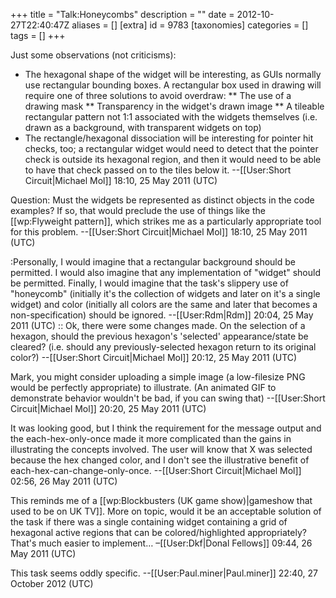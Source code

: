 +++
title = "Talk:Honeycombs"
description = ""
date = 2012-10-27T22:40:47Z
aliases = []
[extra]
id = 9783
[taxonomies]
categories = []
tags = []
+++

Just some observations (not criticisms):
* The hexagonal shape of the widget will be interesting, as GUIs normally use rectangular bounding boxes. A rectangular box used in drawing will require one of three solutions to avoid overdraw:
** The use of a drawing mask
** Transparency in the widget's drawn image
** A tileable rectangular pattern not 1:1 associated with the widgets themselves (i.e. drawn as a background, with transparent widgets on top)
* The rectangle/hexagonal dissociation will be interesting for pointer hit checks, too; a rectangular widget would need to detect that the pointer check is outside its hexagonal region, and then it would need to be able to have that check passed on to the tiles below it.
--[[User:Short Circuit|Michael Mol]] 18:10, 25 May 2011 (UTC)

Question: Must the widgets be represented as distinct objects in the code examples? If so, that would preclude the use of things like the [[wp:Flyweight pattern]], which strikes me as a particularly appropriate tool for this problem. --[[User:Short Circuit|Michael Mol]] 18:10, 25 May 2011 (UTC)

:Personally, I would imagine that a rectangular background should be permitted.  I would also imagine that any implementation of "widget" should be permitted.  Finally, I would imagine that the task's slippery use of "honeycomb" (initially it's the collection of widgets and later on it's a single widget) and color (initially all colors are the same and later that becomes a non-specification) should be ignored.  --[[User:Rdm|Rdm]] 20:04, 25 May 2011 (UTC)
:: Ok, there were some changes made. On the selection of a hexagon, should the previous hexagon's 'selected' appearance/state be cleared? (i.e. should any previously-selected hexagon return to its original color?) --[[User:Short Circuit|Michael Mol]] 20:12, 25 May 2011 (UTC)

Mark, you might consider uploading a simple image (a low-filesize PNG would be perfectly appropriate) to illustrate. (An animated GIF to demonstrate behavior wouldn't be bad, if you can swing that) --[[User:Short Circuit|Michael Mol]] 20:20, 25 May 2011 (UTC)

It was looking good, but I think the requirement for the message output and the each-hex-only-once made it more complicated than the gains in illustrating the concepts involved. The user will know that X was selected because the hex changed color, and I don't see the illustrative benefit of each-hex-can-change-only-once. --[[User:Short Circuit|Michael Mol]] 02:56, 26 May 2011 (UTC)

This reminds me of a [[wp:Blockbusters (UK game show)|gameshow that used to be on UK TV]]. More on topic, would it be an acceptable solution of the task if there was a single containing widget containing a grid of hexagonal active regions that can be colored/highlighted appropriately? That's much easier to implement… –[[User:Dkf|Donal Fellows]] 09:44, 26 May 2011 (UTC)

This task seems oddly specific. --[[User:Paul.miner|Paul.miner]] 22:40, 27 October 2012 (UTC)
